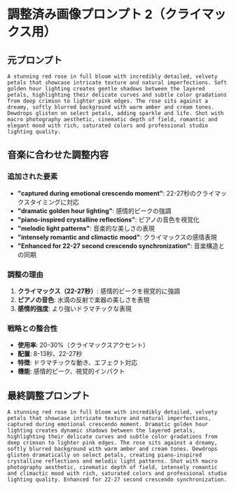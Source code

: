 # 調整済み画像プロンプト 2（クライマックス用）

## 元プロンプト
```
A stunning red rose in full bloom with incredibly detailed, velvety petals that showcase intricate texture and natural imperfections. Soft golden hour lighting creates gentle shadows between the layered petals, highlighting their delicate curves and subtle color gradations from deep crimson to lighter pink edges. The rose sits against a dreamy, softly blurred background with warm amber and cream tones. Dewdrops glisten on select petals, adding sparkle and life. Shot with macro photography aesthetic, cinematic depth of field, romantic and elegant mood with rich, saturated colors and professional studio lighting quality.
```

## 音楽に合わせた調整内容

### 追加された要素
- **"captured during emotional crescendo moment"**: 22-27秒のクライマックスタイミングに対応
- **"dramatic golden hour lighting"**: 感情的ピークの強調
- **"piano-inspired crystalline reflections"**: ピアノの音色を視覚化
- **"melodic light patterns"**: 音楽的な美しさの表現
- **"intensely romantic and climactic mood"**: クライマックスの感情表現
- **"Enhanced for 22-27 second crescendo synchronization"**: 音楽構造との同期

### 調整の理由
1. **クライマックス（22-27秒）**: 感情的ピークを視覚的に強調
2. **ピアノの音色**: 水滴の反射で楽器の美しさを表現
3. **感情的強度**: より強いドラマチックな表現

### 戦略との整合性
- **使用率**: 20-30%（クライマックスアクセント）
- **配置**: 8-13秒、22-27秒
- **特徴**: ドラマチックな動き、エフェクト対応
- **機能**: 感情的ピーク、視覚的インパクト

## 最終調整プロンプト
```
A stunning red rose in full bloom with incredibly detailed, velvety petals that showcase intricate texture and natural imperfections, captured during emotional crescendo moment. Dramatic golden hour lighting creates dynamic shadows between the layered petals, highlighting their delicate curves and subtle color gradations from deep crimson to lighter pink edges. The rose sits against a dreamy, softly blurred background with warm amber and cream tones. Dewdrops glisten dramatically on select petals, creating piano-inspired crystalline reflections and melodic light patterns. Shot with macro photography aesthetic, cinematic depth of field, intensely romantic and climactic mood with rich, saturated colors and professional studio lighting quality. Enhanced for 22-27 second crescendo synchronization.
```